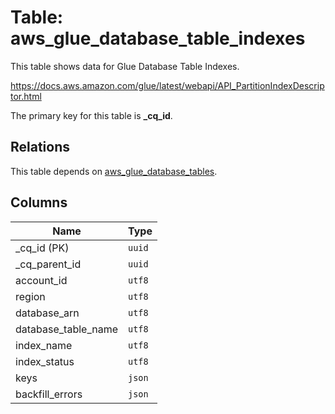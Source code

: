 # Table: aws_glue_database_table_indexes

This table shows data for Glue Database Table Indexes.

https://docs.aws.amazon.com/glue/latest/webapi/API_PartitionIndexDescriptor.html

The primary key for this table is **_cq_id**.

## Relations

This table depends on [aws_glue_database_tables](aws_glue_database_tables.md).

## Columns

| Name          | Type          |
| ------------- | ------------- |
|_cq_id (PK)|`uuid`|
|_cq_parent_id|`uuid`|
|account_id|`utf8`|
|region|`utf8`|
|database_arn|`utf8`|
|database_table_name|`utf8`|
|index_name|`utf8`|
|index_status|`utf8`|
|keys|`json`|
|backfill_errors|`json`|